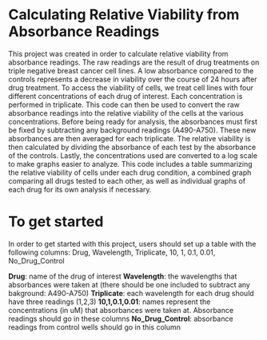 # Calculating Relative Viability from Absorbance Readings

This project was created in order to calculate relative viability from absorbance readings. The raw readings are the result of drug treatments on triple negative breast cancer cell lines. A low absorbance compared to the controls represents a decrease in viability over the course of 24 hours after drug treatment. To access the viability of cells, we treat cell lines with four different concentrations of each drug of interest. Each concentration is performed in triplicate. This code can then be used to convert the raw absorbance readings into the relative viability of the cells at the various concentrations. Before being ready for analysis, the absorbances must first be fixed by subtracting any background readings (A490-A750). These new absorbances are then averaged for each triplicate. The relative viability is then calculated by dividing the absorbance of each test by the absorbance of the controls. Lastly, the concentrations used are converted to a log scale to make graphs easier to analyze. This code includes a table summarizing the relative viability of cells under each drug condition, a combined graph comparing all drugs tested to each other, as well as individual graphs of each drug for its own analysis if necessary. 

# To get started
In order to get started with this project, users should set up a table with the following columns: Drug, Wavelength, Triplicate, 10, 1, 0.1, 0.01, No_Drug_Control

**Drug**: name of the drug of interest
**Wavelength**: the wavelengths that absorbances were taken at (there should be one included to subtract any bakground: A490-A750)
**Triplicate**: each wavelength for each drug should have three readings (1,2,3)
**10,1,0.1,0.01**: names represent the concentrations (in uM) that absorbances were taken at. Absorbance readings should go in these columns 
**No_Drug_Control**: absorbance readings from control wells should go in this column
